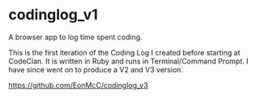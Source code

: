 # codinglog_v1
A browser app to log time spent coding.

This is the first iteration of the Coding Log I created before starting at CodeClan. It is written in Ruby and runs in Terminal/Command Prompt.
I have since went on to produce a V2 and V3 version.

https://github.com/EonMcC/codinglog_v3
